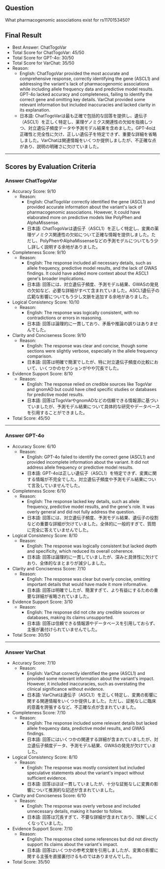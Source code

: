 ## Question

What pharmacogenomic associations exist for rs1170153450?

## Final Result

- Best Answer: ChatTogoVar
- Total Score for ChatTogoVar: 45/50
- Total Score for GPT-4o: 30/50
- Total Score for VarChat: 35/50
- Reason:
  - English: ChatTogoVar provided the most accurate and comprehensive response, correctly identifying the gene (ASCL1) and addressing the variant's lack of pharmacogenomic associations while including allele frequency data and predictive model results. GPT-4o lacked accuracy and completeness, failing to identify the correct gene and omitting key details. VarChat provided some relevant information but included inaccuracies and lacked clarity in its explanation.
  - 日本語: ChatTogoVarは最も正確で包括的な回答を提供し、遺伝子（ASCL1）を正しく特定し、薬理ゲノミクス関連性の欠如を指摘しつつ、対立遺伝子頻度データや予測モデル結果を含めました。GPT-4oは正確性と完全性に欠け、正しい遺伝子を特定できず、重要な詳細を省略しました。VarChatは関連情報をいくつか提供しましたが、不正確な点があり、説明の明確さに欠けていました。

---

## Scores by Evaluation Criteria

### Answer ChatTogoVar
- Accuracy Score: 9/10
  - Reason: 
    - English: ChatTogoVar correctly identified the gene (ASCL1) and provided accurate information about the variant's lack of pharmacogenomic associations. However, it could have elaborated more on predictive models like PolyPhen and AlphaMissense.
    - 日本語: ChatTogoVarは遺伝子（ASCL1）を正しく特定し、変異の薬理ゲノミクス関連性の欠如について正確な情報を提供しました。ただし、PolyPhenやAlphaMissenseなどの予測モデルについてもう少し詳しく説明する余地がありました。
- Completeness Score: 9/10
  - Reason: 
    - English: The response included all necessary details, such as allele frequency, predictive model results, and the lack of GWAS findings. It could have added more context about the ASCL1 gene's broader implications.
    - 日本語: 回答には、対立遺伝子頻度、予測モデル結果、GWASの発見の欠如など、必要な詳細がすべて含まれていました。ASCL1遺伝子の広範な影響についてもう少し文脈を追加する余地がありました。
- Logical Consistency Score: 10/10
  - Reason: 
    - English: The response was logically consistent, with no contradictions or errors in reasoning.
    - 日本語: 回答は論理的に一貫しており、矛盾や推論の誤りはありませんでした。
- Clarity and Conciseness Score: 9/10
  - Reason: 
    - English: The response was clear and concise, though some sections were slightly verbose, especially in the allele frequency comparison.
    - 日本語: 回答は明確で簡潔でしたが、特に対立遺伝子頻度の比較において、いくつかのセクションがやや冗長でした。
- Evidence Support Score: 8/10
  - Reason: 
    - English: The response relied on credible sources like TogoVar and gnomAD but could have cited specific studies or databases for predictive model results.
    - 日本語: 回答はTogoVarやgnomADなどの信頼できる情報源に基づいていましたが、予測モデル結果について具体的な研究やデータベースを引用することができました。
- Total Score: 45/50

---

### Answer GPT-4o
- Accuracy Score: 6/10
  - Reason: 
    - English: GPT-4o failed to identify the correct gene (ASCL1) and provided incomplete information about the variant. It did not address allele frequency or predictive model results.
    - 日本語: GPT-4oは正しい遺伝子（ASCL1）を特定できず、変異に関する情報が不完全でした。対立遺伝子頻度や予測モデル結果について言及していませんでした。
- Completeness Score: 6/10
  - Reason: 
    - English: The response lacked key details, such as allele frequency, predictive model results, and the gene's role. It was overly general and did not fully address the question.
    - 日本語: 回答には、対立遺伝子頻度、予測モデル結果、遺伝子の役割などの重要な詳細が欠けていました。全体的に一般的すぎて、質問に完全に答えていませんでした。
- Logical Consistency Score: 8/10
  - Reason: 
    - English: The response was logically consistent but lacked depth and specificity, which reduced its overall coherence.
    - 日本語: 回答は論理的に一貫していましたが、深みと具体性に欠けており、全体的なまとまりが減少しました。
- Clarity and Conciseness Score: 7/10
  - Reason: 
    - English: The response was clear but overly concise, omitting important details that would have made it more informative.
    - 日本語: 回答は明確でしたが、簡潔すぎて、より有益にするための重要な詳細が省略されていました。
- Evidence Support Score: 3/10
  - Reason: 
    - English: The response did not cite any credible sources or databases, making its claims unsupported.
    - 日本語: 回答は信頼できる情報源やデータベースを引用しておらず、主張が裏付けられていませんでした。
- Total Score: 30/50

---

### Answer VarChat
- Accuracy Score: 7/10
  - Reason: 
    - English: VarChat correctly identified the gene (ASCL1) and provided some relevant information about the variant's impact. However, it included inaccuracies, such as overstating the clinical significance without evidence.
    - 日本語: VarChatは遺伝子（ASCL1）を正しく特定し、変異の影響に関する関連情報をいくつか提供しました。ただし、証拠なしに臨床的意義を誇張するなど、不正確な点が含まれていました。
- Completeness Score: 7/10
  - Reason: 
    - English: The response included some relevant details but lacked allele frequency data, predictive model results, and GWAS findings.
    - 日本語: 回答にはいくつかの関連する詳細が含まれていましたが、対立遺伝子頻度データ、予測モデル結果、GWASの発見が欠けていました。
- Logical Consistency Score: 8/10
  - Reason: 
    - English: The response was mostly consistent but included speculative statements about the variant's impact without sufficient evidence.
    - 日本語: 回答はほぼ一貫していましたが、十分な証拠なしに変異の影響について推測的な記述が含まれていました。
- Clarity and Conciseness Score: 6/10
  - Reason: 
    - English: The response was overly verbose and included unnecessary details, making it harder to follow.
    - 日本語: 回答は冗長すぎて、不要な詳細が含まれており、理解しにくくなっていました。
- Evidence Support Score: 7/10
  - Reason: 
    - English: The response cited some references but did not directly support its claims about the variant's impact.
    - 日本語: 回答はいくつかの参考文献を引用しましたが、変異の影響に関する主張を直接裏付けるものではありませんでした。
- Total Score: 35/50